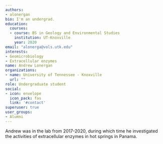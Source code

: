 ```yaml
---
authors:
- alonergan
bio: I'm an undergrad.
education:
  courses:
  - course: BS in Geology and Environmental Studies
    institution: UT-Knoxville
    year: 2020
email: "alonerga@vols.utk.edu"
interests:
- Geomicrobiology
- Extracellular enzymes
name: Andrew Lonergan
organizations:
- name: University of Tennessee - Knoxville
  url: ""
role: Undergraduate student
social:
- icon: envelope
  icon_pack: fas
  link: '#contact'
superuser: true
user_groups:
- Alumni
---
```


Andrew was in the lab from 2017-2020, during which time he investigated the activities of extracellular enzymes in hot springs in Panama.